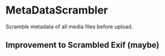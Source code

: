 # MetaDataScrambler
Scramble metadata of all media files before upload.

## Improvement to Scrambled Exif (maybe)
